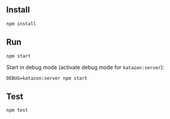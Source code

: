 ## Install

```
npm install
```

## Run

```
npm start
```

Start in debug mode (activate debug mode for `katazon:server`):

```
DEBUG=katazon:server npm start
```

## Test

```
npm test
```
